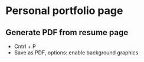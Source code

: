 # Personal portfolio page

## Generate PDF from resume page

- Cntrl + P
- Save as PDF, options: enable background graphics
